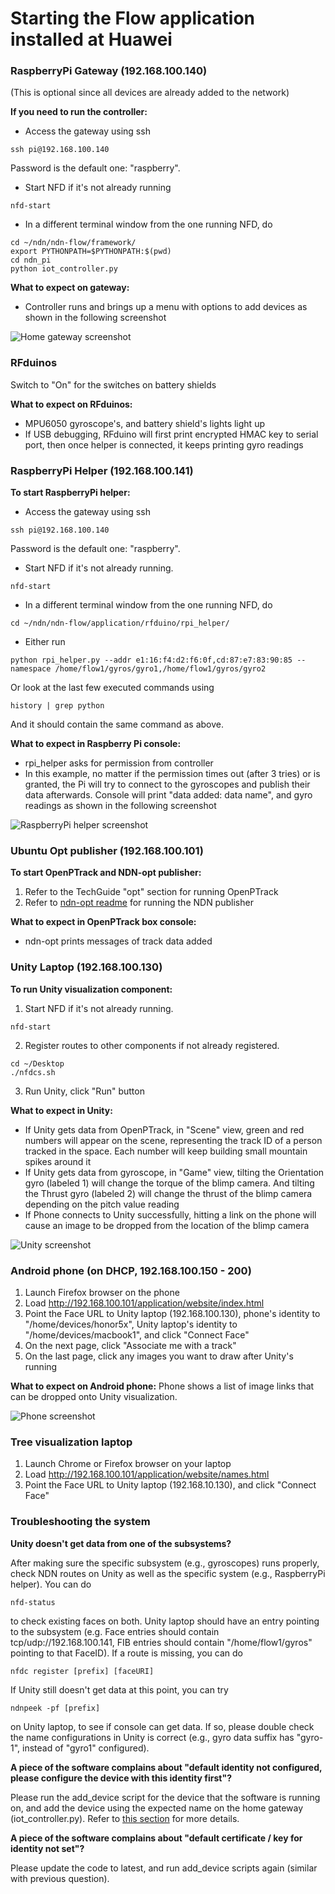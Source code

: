 Starting the Flow application installed at Huawei
=================================

### RaspberryPi Gateway (192.168.100.140)
(This is optional since all devices are already added to the network)

**If you need to run the controller:**

* Access the gateway using ssh
```
ssh pi@192.168.100.140
```
Password is the default one: "raspberry".

* Start NFD if it's not already running
```
nfd-start
```

* In a different terminal window from the one running NFD, do
```
cd ~/ndn/ndn-flow/framework/
export PYTHONPATH=$PYTHONPATH:$(pwd)
cd ndn_pi
python iot_controller.py
```

**What to expect on gateway:**
 * Controller runs and brings up a menu with options to add devices as shown in the following screenshot

![Home gateway screenshot](imgs/controller-screenshot-osx.png)

### RFduinos

Switch to "On" for the switches on battery shields

**What to expect on RFduinos:**
 * MPU6050 gyroscope's, and battery shield's lights light up
 * If USB debugging, RFduino will first print encrypted HMAC key to serial port, then once helper is connected, it keeps printing gyro readings

### RaspberryPi Helper (192.168.100.141)
**To start RaspberryPi helper:**

* Access the gateway using ssh
```
ssh pi@192.168.100.140
```
Password is the default one: "raspberry".
* Start NFD if it's not already running.
```
nfd-start
```
* In a different terminal window from the one running NFD, do
```
cd ~/ndn/ndn-flow/application/rfduino/rpi_helper/
```
* Either run
```
python rpi_helper.py --addr e1:16:f4:d2:f6:0f,cd:87:e7:83:90:85 --namespace /home/flow1/gyros/gyro1,/home/flow1/gyros/gyro2
```
Or look at the last few executed commands using 
```
history | grep python
```
And it should contain the same command as above.

**What to expect in Raspberry Pi console:**
 * rpi_helper asks for permission from controller
 * In this example, no matter if the permission times out (after 3 tries) or is granted, the Pi will try to connect to the gyroscopes and publish their data afterwards. Console will print "data added: data name", and gyro readings as shown in the following screenshot

![RaspberryPi helper screenshot](imgs/rpi-helper.png)

### Ubuntu Opt publisher (192.168.100.101)

**To start OpenPTrack and NDN-opt publisher:**

1. Refer to the TechGuide "opt" section for running OpenPTrack
2. Refer to [ndn-opt readme](https://github.com/OpenPTrack/ndn-opt/tree/master/publisher#how-to-use) for running the NDN publisher

**What to expect in OpenPTrack box console:**
 * ndn-opt prints messages of track data added

### Unity Laptop (192.168.100.130)

**To run Unity visualization component:**

1. Start NFD if it's not already running.
```
nfd-start
```
2. Register routes to other components if not already registered.
```
cd ~/Desktop
./nfdcs.sh
```
3. Run Unity, click "Run" button

**What to expect in Unity:**
 * If Unity gets data from OpenPTrack, in "Scene" view, green and red numbers will appear on the scene, representing the track ID of a person tracked in the space. Each number will keep building small mountain spikes around it
 * If Unity gets data from gyroscope, in "Game" view, tilting the Orientation gyro (labeled 1) will change the torque of the blimp camera. And tilting the Thrust gyro (labeled 2) will change the thrust of the blimp camera depending on the pitch value reading
 * If Phone connects to Unity successfully, hitting a link on the phone will cause an image to be dropped from the location of the blimp camera

![Unity screenshot](imgs/unity.png)

### Android phone (on DHCP, 192.168.100.150 - 200)

1. Launch Firefox browser on the phone
2. Load http://192.168.100.101/application/website/index.html
3. Point the Face URL to Unity laptop (192.168.100.130), phone's identity to "/home/devices/honor5x", Unity laptop's identity to "/home/devices/macbook1", and click "Connect Face"
4. On the next page, click "Associate me with a track"
5. On the last page, click any images you want to draw after Unity's running

**What to expect on Android phone:**
Phone shows a list of image links that can be dropped onto Unity visualization.

![Phone screenshot](imgs/phone.png)

### Tree visualization laptop

1. Launch Chrome or Firefox browser on your laptop
2. Load http://192.168.100.101/application/website/names.html
3. Point the Face URL to Unity laptop (192.168.10.130), and click "Connect Face"

### Troubleshooting the system

**Unity doesn't get data from one of the subsystems?**

After making sure the specific subsystem (e.g., gyroscopes) runs properly, check NDN routes on Unity as well as the specific system (e.g., RaspberryPi helper). You can do 
```
nfd-status
```
to check existing faces on both. Unity laptop should have an entry pointing to the subsystem (e.g. Face entries should contain tcp/udp://192.168.100.141, FIB entries should contain "/home/flow1/gyros" pointing to that FaceID). If a route is missing, you can do
```
nfdc register [prefix] [faceURI]
```
If Unity still doesn't get data at this point, you can try
```
ndnpeek -pf [prefix]
```
on Unity laptop, to see if console can get data. If so, please double check the name configurations in Unity is correct (e.g., gyro data suffix has "gyro-1", instead of "gyro1" configured).

**A piece of the software complains about "default identity not configured, please configure the device with this identity first"?**

Please run the add\_device script for the device that the software is running on, and add the device using the expected name on the home gateway (iot\_controller.py). Refer to [this section](https://github.com/remap/ndn-flow/tree/master/framework/ndn_pi#how-to-use) for more details.

**A piece of the software complains about "default certificate / key for identity not set"?**

Please update the code to latest, and run add\_device scripts again (similar with previous question).
